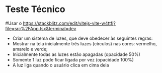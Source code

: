 # Teste Técnico
#Usar o https://stackblitz.com/edit/vitejs-vite-w4ttfj?file=src%2FApp.tsx&terminal=dev
* Criar um sistema de luzes, que deve obedecer às seguintes regras:
* Mostrar na tela inicialmente três luzes (círculos) nas cores: vermelho, amarelo e verde;
* Inicialmente todas as luzes estão apagadas (opacidade 50%)
* Somente 1 luz pode ficar ligada por vez (opacidade 100%)
* A luz liga quando o usuário clica em cima dela
